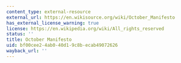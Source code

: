 ```yaml
---
content_type: external-resource
external_url: https://en.wikisource.org/wiki/October_Manifesto
has_external_license_warning: true
license: https://en.wikipedia.org/wiki/All_rights_reserved
status: ''
title: October Manifesto
uid: bf00cee2-4ab0-40d1-9c8b-ecab49072626
wayback_url: ''
---
```

